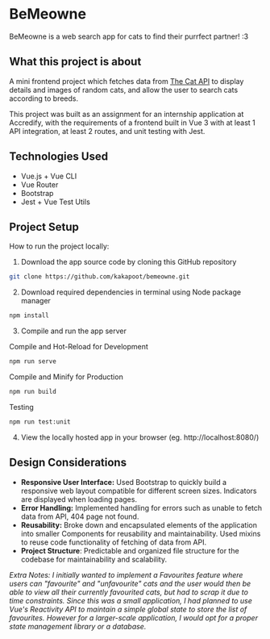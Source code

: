 # BeMeowne
BeMeowne is a web search app for cats to find their purrfect partner! :3

## What this project is about
A mini frontend project which fetches data from [The Cat API](https://thecatapi.com/) to  display details and images of random cats, and allow the user to search cats according to breeds.

This project was built as an assignment for an internship application at Accredify, with the requirements of a frontend built in Vue 3 with at least 1 API integration, at least 2 routes, and unit testing with Jest.

## Technologies Used
- Vue.js + Vue CLI
- Vue Router
- Bootstrap
- Jest + Vue Test Utils

## Project Setup
How to run the project locally:
1. Download the app source code by cloning this GitHub repository
```sh
git clone https://github.com/kakapoot/bemeowne.git
```
2. Download required dependencies in terminal using Node package manager
```sh
npm install
```
3. Compile and run the app server

 Compile and Hot-Reload for Development

```sh
npm run serve
```
Compile and Minify for Production

```sh
npm run build
```

Testing

```sh
npm run test:unit
```

4. View the locally hosted app in your browser (eg. http://localhost:8080/)

## Design Considerations
- **Responsive User Interface:** Used Bootstrap to quickly build a responsive web layout compatible for different screen sizes. Indicators are displayed when loading pages.
- **Error Handling:** Implemented handling for errors such as unable to fetch data from API, 404 page not found.
- **Reusability:** Broke down and encapsulated elements of the application into smaller Components for reusability and maintainability. Used mixins to reuse code functionality of fetching of data from API.
- **Project Structure**: Predictable and organized file structure for the codebase for maintainability and scalability.

*Extra Notes: I initially wanted to implement a Favourites feature where users can "favourite" and "unfavourite" cats and the user would then be able to view all their currently favourited cats, but had to scrap it due to time constraints. Since this was a small application, I had planned to use Vue's Reactivity API to maintain a simple global state to store the list of favourites. However for a larger-scale application, I would opt for a proper state management library or a database.*
